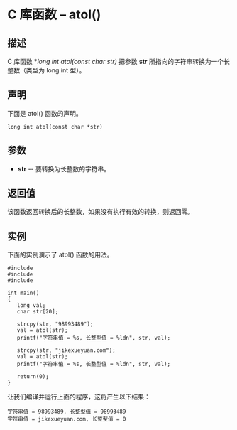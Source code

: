 # C 库函数 – atol()


## 描述

C 库函数 **long int atol(const char *str)** 把参数 **str** 所指向的字符串转换为一个长整数（类型为 long int 型）。

## 声明

下面是 atol() 函数的声明。

    long int atol(const char *str)

## 参数

* **str** \-- 要转换为长整数的字符串。

## 返回值

该函数返回转换后的长整数，如果没有执行有效的转换，则返回零。

## 实例

下面的实例演示了 atol() 函数的用法。

    #include 
    #include 
    #include 

    int main()
    {
       long val;
       char str[20];

       strcpy(str, "98993489");
       val = atol(str);
       printf("字符串值 = %s, 长整型值 = %ldn", str, val);

       strcpy(str, "jikexueyuan.com");
       val = atol(str);
       printf("字符串值 = %s, 长整型值 = %ldn", str, val);

       return(0);
    }

让我们编译并运行上面的程序，这将产生以下结果：

    字符串值 = 98993489, 长整型值 = 98993489
    字符串值 = jikexueyuan.com, 长整型值 = 0